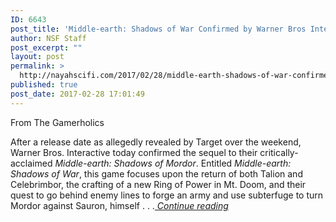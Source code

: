 ```yaml
---
ID: 6643
post_title: 'Middle-earth: Shadows of War Confirmed by Warner Bros Interactive'
author: NSF Staff
post_excerpt: ""
layout: post
permalink: >
  http://nayahscifi.com/2017/02/28/middle-earth-shadows-of-war-confirmed-by-warner-bros-interactive/
published: true
post_date: 2017-02-28 17:01:49
---
```

From The Gamerholics

After a release date as allegedly revealed by Target over the weekend, Warner Bros. Interactive today confirmed the sequel to their critically-acclaimed <i>Middle-earth: Shadows of Mordor</i>. Entitled <i>Middle-earth: Shadows of War</i>, this game focuses upon the return of both Talion and Celebrimbor, the crafting of a new Ring of Power in Mt. Doom, and their quest to go behind enemy lines to forge an army and use subterfuge to turn Mordor against Sauron, himself . . .<a href="https://thegamerholics.com/middle-earth-shadows-of-war-confirmed-by-warner-bros-interactive/"><em> Continue reading</em></a>